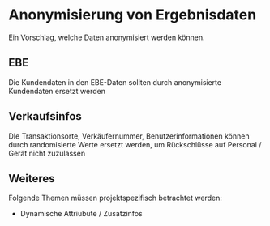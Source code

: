 # Anonymisierung von Ergebnisdaten

Ein Vorschlag, welche Daten anonymisiert werden können.

## EBE

Die Kundendaten in den EBE-Daten sollten durch anonymisierte Kundendaten ersetzt werden

## Verkaufsinfos

DIe Transaktionsorte, Verkäufernummer, Benutzerinformationen können durch randomisierte Werte ersetzt werden, um Rückschlüsse auf Personal / Gerät nicht zuzulassen

## Weiteres

Folgende Themen müssen projektspezifisch betrachtet werden:
- Dynamische Attriubute / Zusatzinfos 